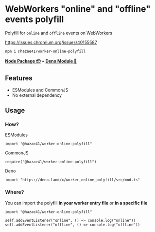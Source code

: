 # WebWorkers "online" and "offline" events polyfill

Polyfill for `online` and `offline` events on WebWorkers

https://issues.chromium.org/issues/40155587

```bash
npm i @hazae41/worker-online-polyfill
```

[**Node Package 📦**](https://www.npmjs.com/package/@hazae41/worker-online-polyfill) • [**Deno Module 🦖**](https://deno.land/x/worker_online_polyfill)

## Features
- ESModules and CommonJS
- No external dependency

## Usage

### How?

ESModules 

```tsx
import "@hazae41/worker-online-polyfill"
```

CommonJS

```tsx
require("@hazae41/worker-online-polyfill")
```

Deno

```tsx
import "https://deno.land/x/worker_online_polyfill/src/mod.ts"
```

### Where? 

You can import the polyfill **in your worker entry file** or **in a specific file**

```tsx
import "@hazae41/worker-online-polyfill"

self.addEventListener("online", () => console.log("online"))
self.addEventListener("offline", () => console.log("offline"))
```

